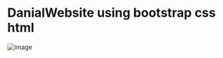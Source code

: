 # DanialWebsite using bootstrap css html
![image](https://github.com/NourAlaassarr/DanialWebsite/assets/104293377/71d988e4-4897-45d7-b3b3-a7f61eef6acb)
